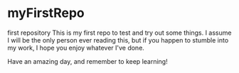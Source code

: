 # myFirstRepo
first repository
This is my first repo to test and try out some things. I assume I will be the only person ever reading this, but if you happen to stumble into my work, I hope you enjoy whatever I've done. 

Have an amazing day, and remember to keep learning!
